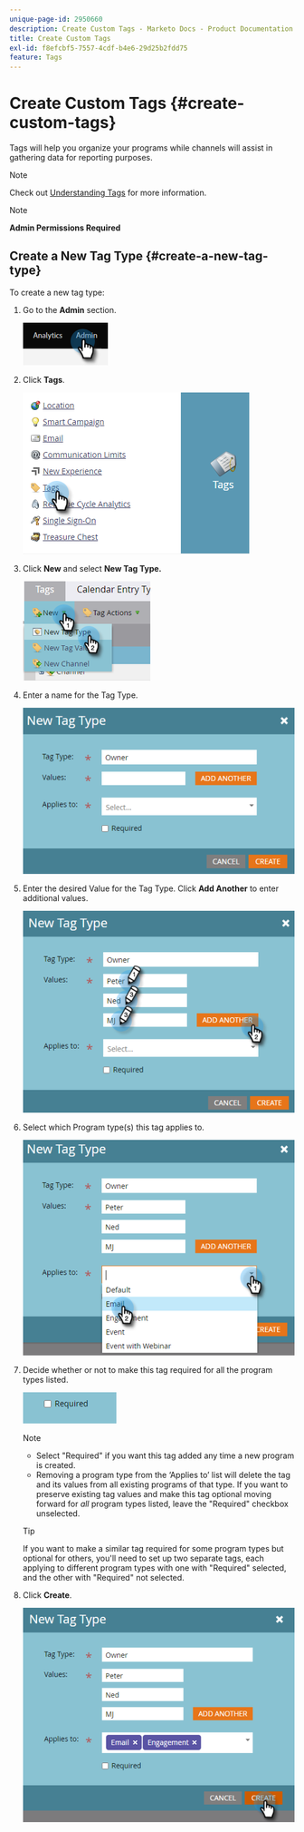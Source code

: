 ```yaml
---
unique-page-id: 2950660
description: Create Custom Tags - Marketo Docs - Product Documentation
title: Create Custom Tags
exl-id: f8efcbf5-7557-4cdf-b4e6-29d25b2fdd75
feature: Tags
---
```

# Create Custom Tags {#create-custom-tags}

Tags will help you organize your programs while channels will assist in gathering data for reporting purposes.

>[!NOTE]
>
>Check out [Understanding Tags](/help/marketo/product-docs/core-marketo-concepts/programs/working-with-programs/understanding-tags.md) for more information.

>[!NOTE]
>
>**Admin Permissions Required**

## Create a New Tag Type {#create-a-new-tag-type}

To create a new tag type:

1. Go to the **Admin** section.

   ![](assets/create-custom-tags-1.png)

1. Click **Tags**.

   ![](assets/create-custom-tags-2.png)

1. Click **New** and select **New Tag Type.**

   ![](assets/create-custom-tags-3.png)

1. Enter a name for the Tag Type.

   ![](assets/create-custom-tags-4.png)

1. Enter the desired Value for the Tag Type. Click **Add Another** to enter additional values.

   ![](assets/create-custom-tags-5.png)

1. Select which Program type(s) this tag applies to.

   ![](assets/create-custom-tags-6.png)

1. Decide whether or not to make this tag required for all the program types listed.

   ![](assets/create-custom-tags-7.png)

   >[!NOTE]
   >
   >* Select "Required" if you want this tag added any time a new program is created.
   >* Removing a program type from the ‘Applies to’ list will delete the tag and its values from all existing programs of that type. If you want to preserve existing tag values and make this tag optional moving forward for _all_ program types listed, leave the "Required" checkbox unselected.

   >[!TIP]
   >
   >If you want to make a similar tag required for some program types but optional for others, you'll need to set up two separate tags, each applying to different program types with one with "Required" selected, and the other with "Required" not selected.

1. Click **Create**.

   ![](assets/create-custom-tags-8.png)
